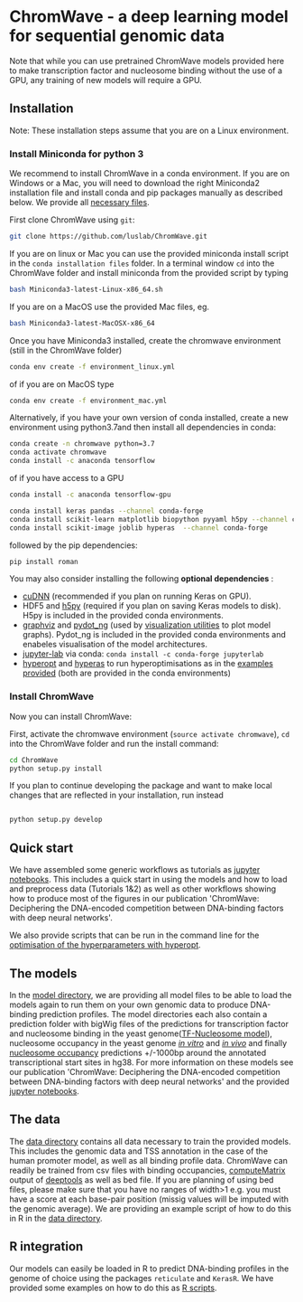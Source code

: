 # ChromWave - a deep learning model for sequential genomic data

Note that while you can use pretrained ChromWave models provided here to make transcription factor and nucleosome binding without
the use of a GPU, any training of new models will require a GPU.

## Installation
Note: These installation steps assume that you are on a Linux environment.

### Install Miniconda for python 3
We recommend to install ChromWave in a conda environment. 
If you are on Windows or a Mac, you will need to download the right Miniconda2 installation file and install conda and pip packages manually as described below.  We provide all [necessary files](https://github.com/luslab/GenomeNet/tree/master/conda%20installation%20files).

First clone ChromWave using `git`:

```sh
git clone https://github.com/luslab/ChromWave.git
```

If you are on linux or Mac you can use the provided miniconda install script in the `conda installation files` folder. In a terminal window `cd` into the ChromWave folder and install miniconda from the provided script by typing 
```sh
bash Miniconda3-latest-Linux-x86_64.sh
```
If you are on a MacOS use the provided Mac files, eg. 
```sh
bash Miniconda3-latest-MacOSX-x86_64
```

Once you have Miniconda3 installed, create the chromwave environment (still in the ChromWave folder)
```sh
conda env create -f environment_linux.yml
```
of if you are on MacOS type

```sh
conda env create -f environment_mac.yml
```

Alternatively, if you have your own version of conda installed, create a new environment using python3.7and then install all dependencies in conda: 

``` sh
conda create -n chromwave python=3.7
conda activate chromwave
conda install -c anaconda tensorflow 
```
of if you have access to a GPU
``` sh
conda install -c anaconda tensorflow-gpu
```
```sh
conda install keras pandas --channel conda-forge
conda install scikit-learn matplotlib biopython pyyaml h5py --channel conda-forge
conda install scikit-image joblib hyperas  --channel conda-forge
```
followed by the pip dependencies: 
```sh
pip install roman
```

You may also consider installing the following **optional dependencies** :

- [cuDNN](https://docs.nvidia.com/deeplearning/sdk/cudnn-install/) (recommended if you plan on running Keras on GPU).
- HDF5 and [h5py](http://docs.h5py.org/en/latest/build.html) (required if you plan on saving Keras models to disk). H5py is included in the provided conda environments.
- [graphviz](https://graphviz.gitlab.io/download/) and [pydot_ng](https://pypi.org/project/pydot-ng/) (used by [visualization utilities](https://keras.io/visualization/) to plot model graphs). Pydot_ng is included in the provided conda environments and enabeles visualisation of the model architectures.
- [jupyter-lab](https://jupyter.org/install) via conda: ```conda install -c conda-forge jupyterlab```
- [hyperopt](http://hyperopt.github.io/hyperopt/) and [hyperas](https://maxpumperla.com/hyperas/) to run hyperoptimisations as in the [examples provided](scripts/Hyperoptimisations) (both are provided in the conda environments)

### Install ChromWave

Now you can install ChromWave:

First, activate the chromwave environment (`source activate chromwave`), `cd` into the ChromWave folder and run the install command:
```sh
cd ChromWave
python setup.py install
```
If you plan to continue developing the package and want to make local changes that are reflected in your installation, run instead

```sh

python setup.py develop
```


## Quick start

We have assembled some generic workflows as tutorials as [jupyter notebooks](scripts/Tutorials_Workflows).
This includes a quick start in using the models and how to load and preprocess data (Tutorials 1&2) as well as
other workflows showing how to produce most of the figures in our publication 'ChromWave: Deciphering the DNA-encoded competition between DNA-binding factors with deep neural networks'.

We also provide scripts that can be run in the command line for the [optimisation of the hyperparameters with hyperopt]( scripts/Hyperoptimisations).

## The models
In the [model directory](models), we are providing all model files to be able to load the models again to run them on your own
genomic data to produce DNA-binding prediction profiles. The model directories each also contain a prediction folder
with bigWig files of the predictions for transcription factor and nucleosome binding in the yeast genome([TF-Nucleosome model](models/tf-nucleosome/sacCer3/predictions)), nucleosome occupancy in the yeast genome [*in vitro*](models/nucleosomes/sacCer1_inVitro/predictions) and [*in vivo*](models/nucleosomes/sacCer1_inVivo/predictions) and  finally [nucleosome occupancy](models/nucleosomes/hg38_promoter/predictions) predictions +/-1000bp around the annotated transcriptional start sites in hg38. For more information on these models see our publication 'ChromWave: Deciphering the DNA-encoded competition between DNA-binding factors with deep neural networks' and the provided [jupyter notebooks](scripts/Tutorials_Workflows). 

## The data
The [data directory](data) contains all data necessary to train the provided models. This includes the genomic data and TSS annotation in the case of the human promoter model, as well as all binding profile data. ChromWave can readily be trained from csv files with binding occupancies, [computeMatrix](https://deeptools.readthedocs.io/en/develop/content/tools/computeMatrix.html?highlight=computeMatrix) output of [deeptools](https://deeptools.readthedocs.io/en/develop/) as well as bed file. If you are planning of using bed files, please make sure that you have no ranges of width>1 e.g. you must have a score at each base-pair position (missig values will be imputed with the genomic average). We are providing an example script of how to do this in R in the [data directory](data).


## R integration
Our models can easily be loaded in R to predict DNA-binding profiles in the genome of choice using the packages `reticulate` and `KerasR`. We have provided some examples on how to do this as [R scripts](https://github.com/luslab/chromWaveR).

